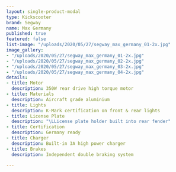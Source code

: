 ```yaml
---
layout: single-product-modal
type: Kickscooter
brand: Segway
name: Max Germany
published: true
featured: false
list-image: "/uploads/2020/05/27/segway_max_germany_01-2x.jpg"
image_gallery:
- "/uploads/2020/05/27/segway_max_germany_01-2x.jpg"
- "/uploads/2020/05/27/segway_max_germany_02-2x.jpg"
- "/uploads/2020/05/27/segway_max_germany_03-2x.jpg"
- "/uploads/2020/05/27/segway_max_germany_04-2x.jpg"
details:
- title: Motor
  description: 350W rear drive high torque motor
- title: Materials
  description: Aircraft grade aluminium
- title: Lights
  description: K-Mark certification on front & rear lights
- title: License Plate
  description: "\LLicense plate holder built into rear fender"
- title: Certification
  description: Germany ready
- title: Charger
  description: Built-in 3A high power charger
- title: Brakes
  description: Independent double braking system

---
```

